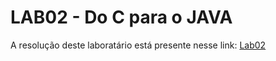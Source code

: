 # LAB02 - Do C para o JAVA
A resolução deste laboratário está presente nesse link: [Lab02](https://github.com/gabrielmelo00/MC322/blob/main/Lab02/Notebook/lab02-java-estruturas.ipynb)

